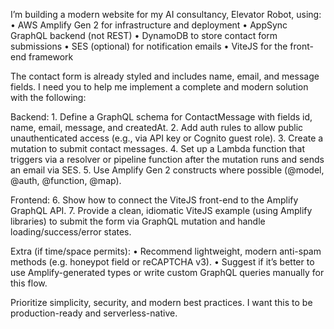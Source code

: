 I’m building a modern website for my AI consultancy, Elevator Robot, using:
	•	AWS Amplify Gen 2 for infrastructure and deployment
	•	AppSync GraphQL backend (not REST)
	•	DynamoDB to store contact form submissions
	•	SES (optional) for notification emails
	•	ViteJS for the front-end framework

The contact form is already styled and includes name, email, and message fields. I need you to help me implement a complete and modern solution with the following:

Backend:
	1.	Define a GraphQL schema for ContactMessage with fields id, name, email, message, and createdAt.
	2.	Add auth rules to allow public unauthenticated access (e.g., via API key or Cognito guest role).
	3.	Create a mutation to submit contact messages.
	4.	Set up a Lambda function that triggers via a resolver or pipeline function after the mutation runs and sends an email via SES.
	5.	Use Amplify Gen 2 constructs where possible (@model, @auth, @function, @map).

Frontend:
	6.	Show how to connect the ViteJS front-end to the Amplify GraphQL API.
	7.	Provide a clean, idiomatic ViteJS example (using Amplify libraries) to submit the form via GraphQL mutation and handle loading/success/error states.

Extra (if time/space permits):
	•	Recommend lightweight, modern anti-spam methods (e.g. honeypot field or reCAPTCHA v3).
	•	Suggest if it’s better to use Amplify-generated types or write custom GraphQL queries manually for this flow.

Prioritize simplicity, security, and modern best practices. I want this to be production-ready and serverless-native.
